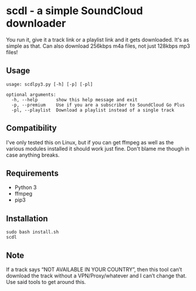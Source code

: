 # scdl - a simple SoundCloud downloader
You run it, give it a track link or a playlist link and it gets downloaded. It's as simple as that.
Can also download 256kbps m4a files, not just 128kbps mp3 files!
## Usage
```
usage: scdlpy3.py [-h] [-p] [-pl]

optional arguments:
  -h, --help       show this help message and exit
  -p, --premium    Use if you are a subscriber to SoundCloud Go Plus
  -pl, --playlist  Download a playlist instead of a single track
```

## Compatibility
I've only tested this on Linux, but if you can get ffmpeg as well as the various modules installed it should work just fine. Don't blame me though in case anything breaks.

## Requirements

* Python 3
* ffmpeg
* pip3

## Installation
```
sudo bash install.sh
scdl
```

## Note
If a track says “NOT AVAILABLE IN YOUR COUNTRY”, then this tool can’t download the track without a VPN/Proxy/whatever and I can’t change that. Use said tools to get around this.

